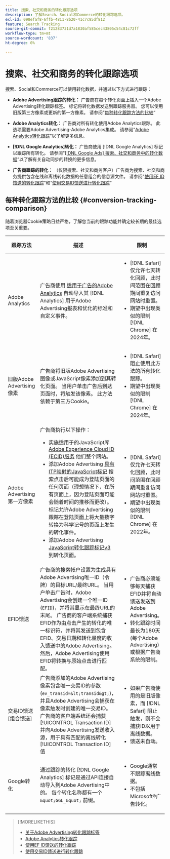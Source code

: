 ```yaml
---
title: 搜索、社交和商务的转化跟踪选项
description: 了解Search、Social和Commerce的转化跟踪选项。
exl-id: 098efaf8-6ffb-4811-8b20-41c7c85df812
feature: Search Tracking
source-git-commit: f21283731d7a1830af585cec43805c54c81c72ff
workflow-type: tm+mt
source-wordcount: '837'
ht-degree: 0%

---
```


# 搜索、社交和商务的转化跟踪选项

搜索、Social和Commerce可以使用转化数据，并通过以下方式进行跟踪：

* **Adobe Advertising跟踪的转化：** 广告商在每个转化页面上插入一个Adobe Advertising转化跟踪标签。 标记将转化数据发送到跟踪服务器。 您可以使用旧版第三方像素或更新的第一方像素。 请参阅&quot;[每种转化跟踪方法的比较](#conversion-tracking-comparison)“

* **Adobe Analytics转化：** 广告商对所有转化使用Adobe Analytics跟踪。 此选项需要Adobe Advertising-Adobe Analytics集成。 请参阅&quot;[Adobe Analytics转化跟踪](conversion-tracking-analytics.md)”以了解更多信息。

* **[!DNL Google Analytics]转化：** 广告商使用 [!DNL Google Analytics] 标记以跟踪所有转化。 请参阅&quot;[[!DNL Google Ads] 搜索、社交和商务中的转化数据](/help/search-social-commerce/campaign-management/introduction/google-conversion-data.md)”以了解有关自动同步的转换的更多信息。

* **广告商跟踪的转化：** （仅限搜索、社交和商务客户）广告商为搜索、社交和商务提供包含在线和离线转化数据的任意组合的信息源文件。 请参阅&quot;[使用EF ID馈送的转化跟踪](feed-efid.md)”和“[使用交易ID馈送进行转化跟踪](feed-transaction-id.md)“

## 每种转化跟踪方法的比较 {#conversion-tracking-comparison}

随着浏览器Cookie策略日益严格，了解您当前的跟踪功能并确定较长期的最佳选项至关重要。

| 跟踪方法 | 描述 | 限制 | 优点 | 推荐？ |
|----|----|----|----|----|
| Adobe Analytics | 广告商使用 [适用于广告的Adobe Analytics](https://experienceleague.adobe.com/docs/advertising/integrations/analytics/overview.html) 自动导入其 [!DNL Analytics] 用于Adobe Advertising报表和优化的标准和自定义事件。 | <ul><li>[!DNL Safari] 仅允许七天转化回顾，此时间范围在回顾期间重复访问网站时重置。</li><li> 期望中出现类似的限制 [!DNL Chrome] 在2024年。</li></ul> | <ul><li>与无缝集成 [!DNL Analytics]</li> <li>请参阅中的付费搜索数据 [!DNL Analytics] Analysis Workspace</li><li>付费搜索以外的权益</li></ul> | 是 |
| 旧版Adobe Advertising像素 | 广告商将旧版Adobe Advertising图像或JavaScript像素添加到其转化页面。 当用户单击广告后到达页面时，将触发该像素。 此方法依赖于第三方Cookie。 | <ul><li>[!DNL Safari] 阻止使用此方法的所有转化跟踪。</li><li>期望中出现类似的限制 [!DNL Chrome] 在2024年。</li></ul> | 该像素已实施。 但是，您仍必须 [实施其他ITP映射标记](itp-conversion-mapping-tag.md).<br><br>推荐：切换到第一方像素。 | 否 |
| Adobe Advertising第一方像素 | 广告商执行以下操作： <ul><li>实施适用于的JavaScript库 [Adobe Experience Cloud ID (ECID)服务](https://experienceleague.adobe.com/docs/id-service/using/intro/overview.html) 他们整个网站。</li><li>添加Adobe Advertising [具有ITP映射的JavaScript标记](itp-conversion-mapping-tag.md) 搜索点击后可能成为登陆页面的任何页面（理想情况下，在所有页面上，因为登陆页面可能会随着时间的推移而更改）。 标记允许Adobe Advertising跟踪在登陆页面上将大量数字转换为科学记号的页面上发生的转化事件。</li><li>添加Adobe Advertising [JavaScript转化跟踪标记v3](format-conversion-tag-jsv3.md) 到转化页面。</li></ul> | <ul><li>[!DNL Safari] 仅允许七天转化回顾，此时间范围在回顾期间重复访问网站时重置。</li><li>期望中出现类似的限制 [!DNL Chrome] 在2022年。</li></ul> | [!DNL Safari] 在七天回顾期间跟踪转化。 由于在回顾时间范围内重复访问网站时会重置回顾，因此该限制不会影响所有 [!DNL Safari] 用户。 | 否 |
| EFID馈送 | 广告商的搜索帐户设置为生成具有Adobe Advertising唯一ID（令牌）的目标URL/最终URL。 当用户单击广告时，Adobe Advertising会创建一个唯一ID (`EFID`)，并将其显示在最终URL的末尾。 广告商的客户端系统捕获EFID作为由点击产生的转化的唯一标识符，并将其发送到包含EFID、交易日期和转化量度的收入馈送中的Adobe Advertising。 然后，Adobe Advertising使用EFID将转换与原始点击进行匹配。 | <ul><li>广告商必须能够每天捕获EFID并将自动馈送发送到Adobe Advertising。</li><li>转化跟踪时间最长为180天(每个Adobe Advertising)或根据广告商系统的限制。</li></ul> | <ul><li>此方法使用第一方转化数据，因此不受第三方Cookie限制的影响。</li><li>线上和线下转化可在一个馈送中发送。</li><li>无需对网站进行代码更改或标记。</li></ul> | 是 |
| 交易ID馈送 [组合馈送] | 广告商添加的Adobe Advertising像素包含唯一交易ID的参数(`ev_transid=&lt;transid&gt;`)，并且Adobe Advertising会捕获在像素触发时创建的唯一交易ID。 广告商的客户端系统还会捕获 [!UICONTROL Transaction ID] 并向Adobe Advertising发送收入源，用于具有匹配的离线转化 [!UICONTROL Transaction ID] 值 | <ul><li>如果广告商使用的是旧版像素，而 [!DNL Safari] 阻止触发，则不会捕获ID以用于离线数据。</li><li>馈送未自动。</li></ul> | <ul><li>如果您实施第一方像素，则 [!UICONTROL Transaction ID] 在中捕获 [!DNL Safari].</li><li>提供对离线/批准的转化事件的跟踪。</li></ul> | 否 |
| Google转化 | 通过跟踪的转化 [!DNL Google Analytics] 标记是通过API连接自动导入到Adobe Advertising中的。 每个转化名称都有一个 `&quot;GGL_&quot;` 前缀。 | <ul><li>Google通常不跟踪离线数据。</li><li>不包括Microsoft®广告转化。</li></ul> | Google使用机器学习推断&quot;[模型化转化](https://support.google.com/google-ads/answer/10081327)“ | 否 |

<!--
| Microsoft Advertising Conversions | Conversions tracked with Microsoft Advertising universal event tags (UET) are automatically imported to Adobe Advertising via an API connection. Each conversion name has a &quot;???&quot; prefix. | Microsoft Advertising typically doesn't track offline data. Google conversions aren't included. | ?? | No |
-->

>[!MORELIKETHIS]
>
>* [关于Adobe Advertising转化跟踪标签](/help/search-social-commerce/tracking/conversion-tracking-advertising.md)
>* [Adobe Analytics转化跟踪](/help/search-social-commerce/tracking/conversion-tracking-analytics.md)
>* [使用EF ID馈送的转化跟踪](/help/search-social-commerce/tracking/feed-efid.md)
>* [使用交易ID馈送进行转化跟踪](/help/search-social-commerce/tracking/feed-transaction-id.md)
